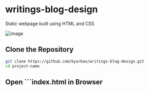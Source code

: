 # writings-blog-design

Static webpage built using HTML and CSS

![image](https://github.com/user-attachments/assets/be881219-cf76-48a2-98f0-69a6ce6e10a8)

## Clone the Repository

```sh
git clone https://github.com/kyurban/writings-blog-design.git
cd project-name
```
## Open ```index.html in Browser
